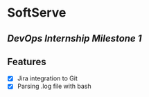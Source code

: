 # SoftServe 
## _DevOps Internship Milestone 1_

## Features

- [x] Jira integration to Git
- [x] Parsing .log file with bash  
